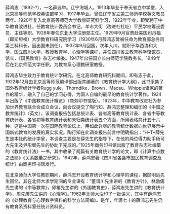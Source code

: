 薛鸿志（1892-?），一名薛远举。辽宁海城人。1913年毕业于奉天省立中学堂，入北京高等师范学校英语部学习，1917年毕业。曾任辽宁省立第二师范学校英文教员两年。1920年复入北京高等师范大学教育研究科学习，1922年毕业，即受聘于中华教育改进社，任教育统计委员会书记，羊市大街（改进社社址）平民学校筹设委员、主任等职。1928年春任东北大学注册部主任。1929年9月官费赴美国司丹福（即斯坦福）大学教育科研究院学习（1930年6月薛鸿志曾被任命为教育部总务司第三科科长，因出国未到任）。1937年9月回国，次年入川，就职于华西协和大学、国立四川大学，教授教育学、心理学等课程，并任四川省立教育科学馆馆员、馆长，《国民教育》杂志社编委。1947年出任国立长白师范学院教务长。1949年后在北京师范大学任职，为教育系心理教研室教授。

薛鸿志毕生致力于教育统计学研究。在北高师教育研究科期间，即有志于此，1922年12月由北京高等师范编译部出版其编著的《教育统计学大纲》，此书采集了国外教育统计学者Rugg yule，Thorndike，Brown，Macau，Whipple诸家的著作的精华，融入了自己的学问心得，为国人自编的最早的教育统计学著作。1924年出版了《中国教育统计概览》（商务印书馆版）。1923年，中华教育改进社为参加世界教育联合会成立会议，向会议提交了陶行知、薛鸿志整理和编印的《中国之教育统计》（英文），该调查报告包括总统计表、各省高等教育统计表、各省中等教育统计表、各省初等教育统计表和未归类统计表五个方面，所用表格共计五十六种，这是中国第一次在国际教育论坛上，用如此详尽的教育统计数据向世界展示中国新式教育的发展的真实状况。陶行知在此调查报告前言中明确指出：“H•T•薛先生是本社的统计学家，本调查主要是在薛先生的指导下，在他的两位得力助手杨可大先生及尹彤墀先生的协助下完成的。”1925年商务印书馆出版了教育杂志社编纂的《教育统计法》一书，其中收录了两篇有关教育统计学的论文，即《计算中点数之法则》《关系数量之研究》。1942年，薛鸿志著《四川省各县市国民教育调查及统计》由商务印书馆发行。

在北京师范大学任教职期间，薛鸿志开设教育统计学和心理学的课程，据顾明远先生回忆，其在北师大求学期间的专业课有：“董谓川先生讲的《教育方针》，林励儒先生讲的《中等教育》，邱椿先生讲的《外国教育史》，薛鸿志先生讲的《教育统计学》，周先庚先生讲的《心理学》。”1962年北师大油印了一批讲义，其中有薛鸿志的《处理教育与心理数字资料的科学方法简编》。是年，年满七十的薛鸿志先生仍有教育系资料室任统计资料员。